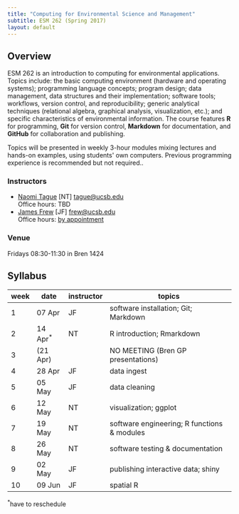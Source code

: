 ```yaml
---
title: "Computing for Environmental Science and Management"
subtitle: ESM 262 (Spring 2017)
layout: default
---
```


## Overview

ESM 262 is an introduction to computing for environmental applications. Topics include: the basic computing environment (hardware and operating systems); programming language concepts; program design; data management, data structures and their implementation; software tools; workflows, version control, and reproducibility; generic analytical techniques (relational algebra, graphical analysis, visualization, etc.); and specific characteristics of environmental information. The course features **R** for programming, **Git** for version control, **Markdown** for documentation, and **GitHub** for collaboration and publishing.

Topics will be presented in weekly 3-hour modules mixing lectures and hands-on examples, using students' own computers. Previous programming experience is recommended but not required..

### Instructors

- [Naomi Tague](http://bren.ucsb.edu/people/Faculty/christina_tague.htm) [NT] <tague@ucsb.edu>  
  Office hours: TBD
- [James Frew](http://frew.eri.ucsb.edu/) [JF] <frew@ucsb.edu>  
  Office hours: [by appointment](mailto:frew@ucsb.edu?subject=appointment%20request)

### Venue

Fridays 08:30-11:30 in Bren 1424

## Syllabus

| week | date | instructor | topics |
| --- | --- | --- | --- |
| 1 | 07 Apr | JF | software installation; Git; Markdown |
| 2 | 14 Apr<sup>*</sup> | NT | R introduction; Rmarkdown |
| 3 | (21 Apr) | | NO MEETING (Bren GP presentations) |
| 4 | 28 Apr | JF | data ingest |
| 5 | 05 May | JF | data cleaning |
| 6 | 12 May | NT | visualization; ggplot |
| 7 | 19 May | NT | software engineering; R functions & modules |
| 8 | 26 May | NT | software testing & documentation |
| 9 | 02 May | JF | publishing interactive data; shiny |
| 10 | 09 Jun | JF | spatial R |

<sup>*</sup>have to reschedule
